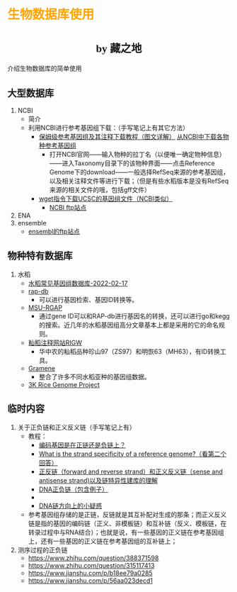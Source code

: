 # <font face="仿宋" color=orange>生物数据库使用</font>
#  <center><font face="楷体" size=5>by 藏之地</font></center>
介绍生物数据库的简单使用
## 大型数据库
1. NCBI
    - 简介
    - 利用NCBI进行参考基因组下载：（手写笔记上有其它方法）
        - [保姆级参考基因组及其注释下载教程（图文详解）](https://cloud.tencent.com/developer/article/1842208) [从NCBI中下载各物种参考基因组](https://www.cnblogs.com/rmliu/p/15656379.html)
            - 打开NCBI官网——输入物种的拉丁名（以便唯一确定物种信息）——进入Taxonomy目录下的该物种界面——点击Reference Genome下的download——一般选择RefSeq来源的参考基因组，以及相关注释文件等进行下载；（但是有些水稻版本是没有RefSeq来源的相关文件的哦，包括gff文件）
        - [wget指令下载UCSC的基因组文件（NCBI类似）](https://www.cnblogs.com/sqsgoodluck/p/15902138.html) 
            - [NCBI ftp站点](https://ftp.ncbi.nlm.nih.gov/genomes/all/GCF/001/433/935/GCF_001433935.1_IRGSP-1.0/)
2. ENA
3. ensemble
    - [ensembl的ftp站点](https://ftp.ensemblgenomes.ebi.ac.uk/pub/plants/release-57/)
## 物种特有数据库
1. 水稻
    - [水稻常见基因组数据库-2022-02-17](https://www.jianshu.com/p/50906de2302d)
    - [rap-db](https://rapdb.dna.affrc.go.jp/)
        - 可以进行基因检索、基因ID转换等。
    - [MSU-RGAP](http://rice.uga.edu/index.shtml)
        - 通过gene ID可以和RAP-db进行基因名的转换，还可以进行go和kegg的搜索。近几年的水稻基因组高分文章基本上都是采用的它的命名规则。
    - [籼稻注释网站RIGW](http://rice.hzau.edu.cn/rice_rs3/)
        - 华中农的籼稻品种珍山97（ZS97）和明恢63（MH63），有ID转换工具。
    - [Gramene](https://www.gramene.org/)
        - 整合了许多不同水稻亚种的基因组数据。
    - [3K Rice Genome Project](http://snp-seek.irri.org) 
## 临时内容    
1. 关于正负链和正义反义链（手写笔记上有）
    - 教程： 
        - [编码基因是在正链还是负链上？](https://www.zhihu.com/search?type=content&q=%E5%9F%BA%E5%9B%A0%E5%9C%A8%E6%AD%A3%E9%93%BE%E8%BF%98%E6%98%AF%E8%B4%9F%E9%93%BE%EF%BC%9F)
        - [What is the strand specificity of a reference genome?（看第二个回答）](https://biology.stackexchange.com/questions/36595/what-is-the-strand-specificity-of-a-reference-genome)
        - [正反链（forward and reverse strand）和正义反义链（sense and antisense strand)以及链特异性建库的理解](https://www.cnblogs.com/wangprince2017/p/9809181.html)
        - [DNA正负链（包含例子）](https://blog.csdn.net/qq_37774098/article/details/125730737)
        - [](https://www.biostars.org/p/3423/)
        - [DNA链方向上的小疑惑](https://www.jianshu.com/p/2a118933d716)
    - 参考基因组存储的是正链，反链就是其互补配对生成的那条；而正义反义链是指的基因的编码链（正义、非模板链）和互补链（反义、模板链，在转录过程中与RNA结合）；也就是说，有一些基因的正义链在参考基因组上，还有一些基因的正义链在参考基因组的互补链上；
2. 测序过程的正负链 
    - https://www.zhihu.com/question/388371598
    - https://www.zhihu.com/question/315117413
    - https://www.jianshu.com/p/b18ee79a0285
    - https://www.jianshu.com/p/56aa023decd1 
